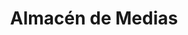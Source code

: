 ---
title: "Almacén de Medias"
url: /ciudad-autonoma-de-buenos-aires/almacen-de-medias/
shop: ropa
---